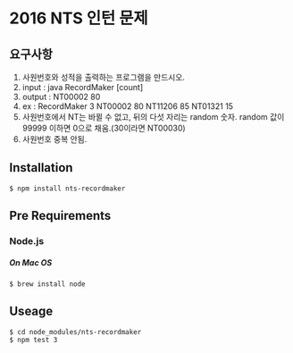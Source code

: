 # 2016 NTS 인턴 문제

## 요구사항
1. 사원번호와 성적을 출력하는 프로그램을 만드시오.
2. input : java RecordMaker [count]
3. output : NT00002 80
4. ex : RecordMaker 3
	NT00002 80
	NT11206 85
	NT01321 15
4. 사원번호에서 NT는 바뀔 수 없고, 뒤의 다섯 자리는 random 숫자. random 값이 99999 이하면 0으로 채움.(30이라면 NT00030)
5. 사원번호 중복 안됨.

## Installation
```
$ npm install nts-recordmaker
```

## Pre Requirements

### Node.js
##### On Mac OS
```
$ brew install node
```

## Useage
```
$ cd node_modules/nts-recordmaker
$ npm test 3
```